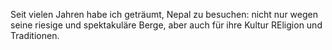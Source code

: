 Seit vielen Jahren habe ich geträumt, Nepal zu besuchen: nicht nur wegen seine riesige und spektakuläre Berge, 
aber auch für ihre Kultur REligion und Traditionen.

